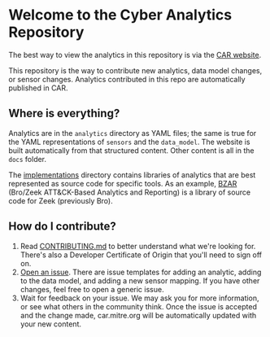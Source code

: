 # Welcome to the Cyber Analytics Repository

The best way to view the analytics in this repository is via the [CAR website](https://car.mitre.org).

This repository is the way to contribute new analytics, data model changes, or sensor changes. Analytics contributed in this repo are automatically published in CAR.

## Where is everything?

Analytics are in the `analytics` directory as YAML files; the same is true for the YAML representations of `sensors` and the `data_model`. The website is built automatically from that structured content. Other content is all in the `docs` folder. 

The [implementations](implementations) directory contains libraries of analytics that are best represented as source code for specific tools. As an example, [BZAR](implementations/bzar) (Bro/Zeek ATT&CK-Based Analytics and Reporting) is a library of source code for Zeek (previously Bro).

## How do I contribute?

1. Read [CONTRIBUTING.md](CONTRIBUTING.md) to better understand what we're looking for. There's also a Developer Certificate of Origin that you'll need to sign off on.
2. [Open an issue](https://github.com/mitre-attack/car/issues/new/choose). There are issue templates for adding an analytic, adding to the data model, and adding a new sensor mapping. If you have other changes, feel free to open a generic issue.
3. Wait for feedback on your issue. We may ask you for more information, or see what others in the community think. Once the issue is accepted and the change made, car.mitre.org will be automatically updated with your new content.

